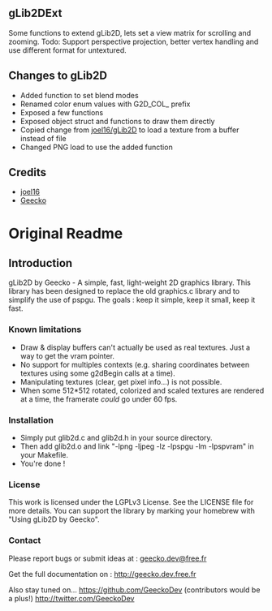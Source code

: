 ## gLib2DExt

Some functions to extend gLib2D, lets set a view matrix for scrolling and zooming.
Todo: Support perspective projection, better vertex handling and use different format for untextured.

## Changes to gLib2D

- Added function to set blend modes
- Renamed color enum values with G2D_COL_ prefix
- Exposed a few functions
- Exposed object struct and functions to draw them directly
- Copied change from [joel16/gLib2D](https://github.com/joel16/gLib2D) to load a texture from a buffer instead of file
- Changed PNG load to use the added function

## Credits
- [joel16](https://github.com/joel16/gLib2D)
- [Geecko](https://github.com/libcg/gLib2D)
# Original Readme

## Introduction 

gLib2D by Geecko - A simple, fast, light-weight 2D graphics library.
This library has been designed to replace the old graphics.c library
and to simplify the use of pspgu.
The goals : keep it simple, keep it small, keep it fast.

### Known limitations 

- Draw & display buffers can't actually be used as real textures. Just a way
  to get the vram pointer.
- No support for multiples contexts (e.g. sharing coordinates between
  textures using some g2dBegin calls at a time).
- Manipulating textures (clear, get pixel info...) is not possible.
- When some 512*512 rotated, colorized and scaled textures are rendered
  at a time, the framerate *could* go under 60 fps.

### Installation 

- Simply put glib2d.c and glib2d.h in your source directory.
- Then add glib2d.o and link "-lpng -ljpeg -lz -lpspgu -lm -lpspvram"
  in your Makefile.
- You're done !

### License 

This work is licensed under the LGPLv3 License.
See the LICENSE file for more details.
You can support the library by marking your homebrew with
"Using gLib2D by Geecko".

### Contact 

Please report bugs or submit ideas at :
geecko.dev@free.fr

Get the full documentation on :
http://geecko.dev.free.fr

Also stay tuned on...
https://github.com/GeeckoDev (contributors would be a plus!)
http://twitter.com/GeeckoDev
